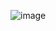 ![image](https://github.com/EverthJPradoB/CatalogoLibros/assets/131471022/c5e72c56-ec37-49ca-9164-2f5a46c2db4f)
